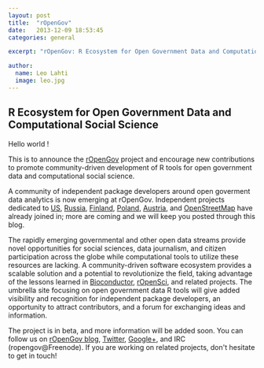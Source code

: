 ```yaml
---
layout: post
title:  "rOpenGov"
date:   2013-12-09 18:53:45
categories: general

excerpt: "rOpenGov: R Ecosystem for Open Government Data and Computational Social Science"

author:
  name: Leo Lahti
  image: leo.jpg
---
```


## R Ecosystem for Open Government Data and Computational Social Science 

Hello world !

This is to announce the [rOpenGov](http://ropengov.github.io) project
and encourage new contributions to promote community-driven
development of R tools for open government data and computational
social science.

A community of independent package developers around open goverment
data analytics is now emerging at rOpenGov. Independent projects
dedicated to [US](https://github.com/rOpenGov/govdat),
[Russia](http://markuskainu.fi/rustfare/index.html),
[Finland](http://louhos.github.io/sorvi/),
[Poland](http://smarterpoland.pl),
[Austria](https://github.com/skasberger/grazwahl2012), and
[OpenStreetMap](http://osmar.r-forge.r-project.org/) have already
joined in; more are coming and we will keep you posted through this
blog. 

The rapidly emerging governmental and other open data streams provide
novel opportunities for social sciences, data journalism, and citizen
participation across the globe while computational tools to utilize
these resources are lacking.  A community-driven software ecosystem
provides a scalable solution and a potential to revolutionize the
field, taking advantage of the lessons learned in
[Bioconductor](http://www.bioconductor.org),
[rOpenSci](http://ropensci.org), and related projects. The umbrella
site focusing on open government data R tools will give added
visibility and recognition for independent package developers, an
opportunity to attract contributors, and a forum for exchanging ideas
and information.

The project is in beta, and more information will be added soon.  You
can follow us on [rOpenGov blog](http://ropengov.github.io/),
[Twitter](https://twitter.com/ropengov),
[Google+](https://plus.google.com/u/0/communities/108289259916380218460),
and IRC (ropengov@Freenode). If you are working on related projects,
don't hesitate to get in touch!

<!--[get in touch](contact.html)-->


[jekyll-gh]: https://github.com/mojombo/jekyll
[jekyll]:    http://jekyllrb.com
